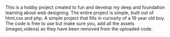This is a hobby project created to fun and develop my deep and foundation learning about web designing. The entire project is simple, built out of html,css and php. 
A simple project that fills in curiosity of a 19 year old boy. The code is free to use but make sure you, add all the assets (images,videos) as they have been removed from the uploaded code.

